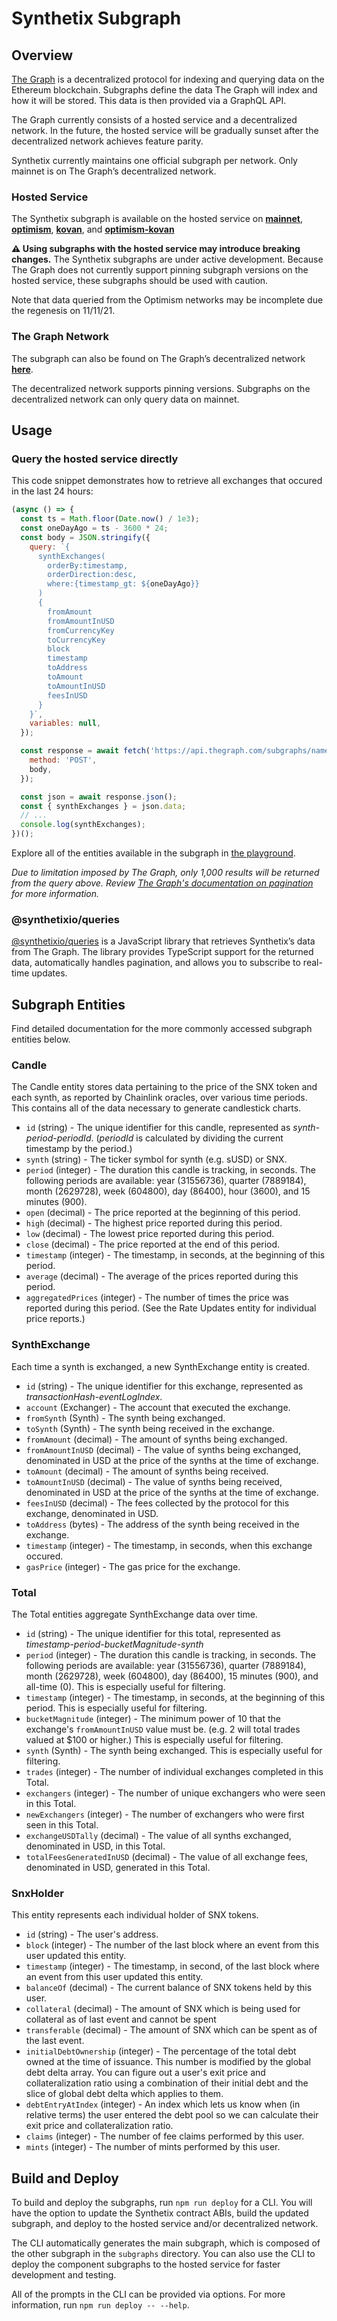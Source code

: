 # Synthetix Subgraph

## Overview

[The Graph](https://thegraph.com/) is a decentralized protocol for indexing and querying data on the Ethereum blockchain. Subgraphs define the data The Graph will index and how it will be stored. This data is then provided via a GraphQL API.

The Graph currently consists of a hosted service and a decentralized network. In the future, the hosted service will be gradually sunset after the decentralized network achieves feature parity.

Synthetix currently maintains one official subgraph per network. Only mainnet is on The Graph’s decentralized network.

### Hosted Service

The Synthetix subgraph is available on the hosted service on **[mainnet](https://thegraph.com/hosted-service/subgraph/synthetixio-team/mainnet-main)**, **[optimism](https://thegraph.com/hosted-service/subgraph/synthetixio-team/optimism-main)**, **[kovan](https://thegraph.com/hosted-service/subgraph/synthetixio-team/kovan-main)**, and **[optimism-kovan](https://thegraph.com/hosted-service/subgraph/synthetixio-team/optimism-kovan-main)**

**⚠️ Using subgraphs with the hosted service may introduce breaking changes.** The Synthetix subgraphs are under active development. Because The Graph does not currently support pinning subgraph versions on the hosted service, these subgraphs should be used with caution.

Note that data queried from the Optimism networks may be incomplete due the regenesis on 11/11/21.

### The Graph Network

The subgraph can also be found on The Graph’s decentralized network **[here](https://thegraph.com/explorer/subgraph?id=0xde910777c787903f78c89e7a0bf7f4c435cbb1fe-0&view=Overview)**.

The decentralized network supports pinning versions. Subgraphs on the decentralized network can only query data on mainnet.

## Usage

### Query the hosted service directly

This code snippet demonstrates how to retrieve all exchanges that occured in the last 24 hours:

```javascript
(async () => {
  const ts = Math.floor(Date.now() / 1e3);
  const oneDayAgo = ts - 3600 * 24;
  const body = JSON.stringify({
    query: `{
      synthExchanges(
        orderBy:timestamp,
        orderDirection:desc,
        where:{timestamp_gt: ${oneDayAgo}}
      )
      {
        fromAmount
        fromAmountInUSD
        fromCurrencyKey
        toCurrencyKey
        block
        timestamp
        toAddress
        toAmount
        toAmountInUSD
        feesInUSD
      }
    }`,
    variables: null,
  });

  const response = await fetch('https://api.thegraph.com/subgraphs/name/synthetixio-team/mainnet-main', {
    method: 'POST',
    body,
  });

  const json = await response.json();
  const { synthExchanges } = json.data;
  // ...
  console.log(synthExchanges);
})();
```

Explore all of the entities available in the subgraph in [the playground](https://thegraph.com/hosted-service/subgraph/synthetixio-team/mainnet-main?selected=playground).

_Due to limitation imposed by The Graph, only 1,000 results will be returned from the query above. Review [The Graph's documentation on pagination](https://thegraph.com/docs/graphql-api#pagination) for more information._

### @synthetixio/queries

[@synthetixio/queries](https://github.com/Synthetixio/js-monorepo/tree/master/packages/queries) is a JavaScript library that retrieves Synthetix’s data from The Graph. The library provides TypeScript support for the returned data, automatically handles pagination, and allows you to subscribe to real-time updates.

## Subgraph Entities

Find detailed documentation for the more commonly accessed subgraph entities below.

### Candle

The Candle entity stores data pertaining to the price of the SNX token and each synth, as reported by Chainlink oracles, over various time periods. This contains all of the data necessary to generate candlestick charts.

- `id` (string) - The unique identifier for this candle, represented as _synth_-_period_-_periodId_. (_periodId_ is calculated by dividing the current timestamp by the period.)
- `synth` (string) - The ticker symbol for synth (e.g. sUSD) or SNX.
- `period` (integer) - The duration this candle is tracking, in seconds. The following periods are available: year (31556736), quarter (7889184), month (2629728), week (604800), day (86400), hour (3600), and 15 minutes (900).
- `open` (decimal) - The price reported at the beginning of this period.
- `high` (decimal) - The highest price reported during this period.
- `low` (decimal) - The lowest price reported during this period.
- `close` (decimal) - The price reported at the end of this period.
- `timestamp` (integer) - The timestamp, in seconds, at the beginning of this period.
- `average` (decimal) - The average of the prices reported during this period.
- `aggregatedPrices` (integer) - The number of times the price was reported during this period. (See the Rate Updates entity for individual price reports.)

### SynthExchange

Each time a synth is exchanged, a new SynthExchange entity is created.

- `id` (string) - The unique identifier for this exchange, represented as _transactionHash_-_eventLogIndex_.
- `account` (Exchanger) - The account that executed the exchange.
- `fromSynth` (Synth) - The synth being exchanged.
- `toSynth` (Synth) - The synth being received in the exchange.
- `fromAmount` (decimal) - The amount of synths being exchanged.
- `fromAmountInUSD` (decimal) - The value of synths being exchanged, denominated in USD at the price of the synths at the time of exchange.
- `toAmount` (decimal) - The amount of synths being received.
- `toAmountInUSD` (decimal) - The value of synths being received, denominated in USD at the price of the synths at the time of exchange.
- `feesInUSD` (decimal) - The fees collected by the protocol for this exchange, denominated in USD.
- `toAddress` (bytes) - The address of the synth being received in the exchange.
- `timestamp` (integer) - The timestamp, in seconds, when this exchange occured.
- `gasPrice` (integer) - The gas price for the exchange.

### Total

The Total entities aggregate SynthExchange data over time.

- `id` (string) - The unique identifier for this total, represented as _timestamp_-_period_-_bucketMagnitude_-_synth_
- `period` (integer) - The duration this candle is tracking, in seconds. The following periods are available: year (31556736), quarter (7889184), month (2629728), week (604800), day (86400), 15 minutes (900), and all-time (0). This is especially useful for filtering.
- `timestamp` (integer) - The timestamp, in seconds, at the beginning of this period. This is especially useful for filtering.
- `bucketMagnitude` (integer) - The minimum power of 10 that the exchange's `fromAmountInUSD` value must be. (e.g. 2 will total trades valued at $100 or higher.) This is especially useful for filtering.
- `synth` (Synth) - The synth being exchanged. This is especially useful for filtering.
- `trades` (integer) - The number of individual exchanges completed in this Total.
- `exchangers` (integer) - The number of unique exchangers who were seen in this Total.
- `newExchangers` (integer) - The number of exchangers who were first seen in this Total.
- `exchangeUSDTally` (decimal) - The value of all synths exchanged, denominated in USD, in this Total.
- `totalFeesGeneratedInUSD` (decimal) - The value of all exchange fees, denominated in USD, generated in this Total.

### SnxHolder

This entity represents each individual holder of SNX tokens.

- `id` (string) - The user's address.
- `block` (integer) - The number of the last block where an event from this user updated this entity.
- `timestamp` (integer) - The timestamp, in second, of the last block where an event from this user updated this entity.
- `balanceOf` (decimal) - The current balance of SNX tokens held by this user.
- `collateral` (decimal) - The amount of SNX which is being used for collateral as of last event and cannot be spent
- `transferable` (decimal) - The amount of SNX which can be spent as of the last event.
- `initialDebtOwnership` (integer) - The percentage of the total debt owned at the time of issuance. This number is modified by the global debt delta array. You can figure out a user's exit price and collateralization ratio using a combination of their initial debt and the slice of global debt delta which applies to them.
- `debtEntryAtIndex` (integer) - An index which lets us know when (in relative terms) the user entered the debt pool so we can calculate their exit price and collateralization ratio.
- `claims` (integer) - The number of fee claims performed by this user.
- `mints` (integer) - The number of mints performed by this user.

## Build and Deploy

To build and deploy the subgraphs, run `npm run deploy` for a CLI. You will have the option to update the Synthetix contract ABIs, build the updated subgraph, and deploy to the hosted service and/or decentralized network.

The CLI automatically generates the main subgraph, which is composed of the other subgraph in the `subgraphs` directory. You can also use the CLI to deploy the component subgraphs to the hosted service for faster development and testing.

All of the prompts in the CLI can be provided via options. For more information, run `npm run deploy -- --help`.
